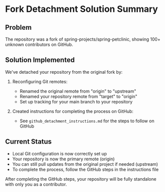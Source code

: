# Fork Detachment Solution Summary

## Problem
The repository was a fork of spring-projects/spring-petclinic, showing 100+ unknown contributors on GitHub.

## Solution Implemented
We've detached your repository from the original fork by:

1. Reconfiguring Git remotes:
   - Renamed the original remote from "origin" to "upstream"
   - Renamed your repository remote from "target" to "origin"
   - Set up tracking for your main branch to your repository

2. Created instructions for completing the process on GitHub:
   - See `github_detachment_instructions.md` for the steps to follow on GitHub

## Current Status
- Local Git configuration is now correctly set up
- Your repository is now the primary remote (origin)
- You can still pull updates from the original project if needed (upstream)
- To complete the process, follow the GitHub steps in the instructions file

After completing the GitHub steps, your repository will be fully standalone with only you as a contributor.
